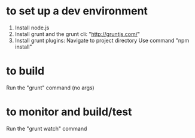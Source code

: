 # to set up a dev environment
1. Install node.js
2. Install grunt and the grunt cli: "http://gruntjs.com/"
2. Install grunt plugins:
    Navigate to project directory
    Use command "npm install"

# to build
Run the "grunt" command (no args)

# to monitor and build/test
Run the "grunt watch" command